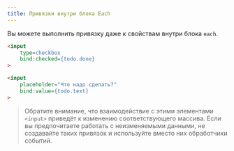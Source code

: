 ```yaml
---
title: Привязки внутри блока Each
---
```


Вы можете выполнить привязку даже к свойствам внутри блока `each`.

```html
<input
	type=checkbox
	bind:checked={todo.done}
>

<input
	placeholder="Что надо сделать?"
	bind:value={todo.text}
>
```

> Обратите внимание, что взаимодействие с этими элементами `<input>` приведёт к изменению соответствующего массива. Если вы предпочитаете работать с неизменяемыми данными, не создавайте таких привязок и используйте вместо них обработчики событий.
